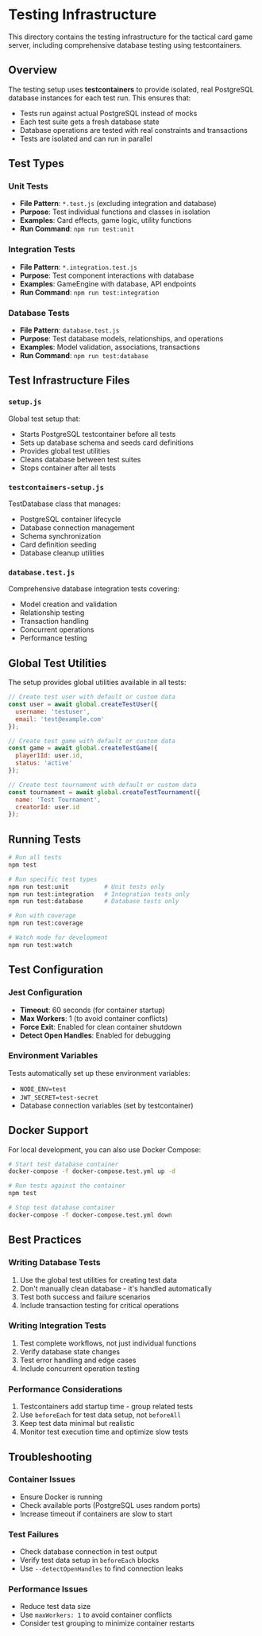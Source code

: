 # Testing Infrastructure

This directory contains the testing infrastructure for the tactical card game server, including comprehensive database testing using testcontainers.

## Overview

The testing setup uses **testcontainers** to provide isolated, real PostgreSQL database instances for each test run. This ensures that:

- Tests run against actual PostgreSQL instead of mocks
- Each test suite gets a fresh database state
- Database operations are tested with real constraints and transactions
- Tests are isolated and can run in parallel

## Test Types

### Unit Tests
- **File Pattern**: `*.test.js` (excluding integration and database)
- **Purpose**: Test individual functions and classes in isolation
- **Examples**: Card effects, game logic, utility functions
- **Run Command**: `npm run test:unit`

### Integration Tests
- **File Pattern**: `*.integration.test.js`
- **Purpose**: Test component interactions with database
- **Examples**: GameEngine with database, API endpoints
- **Run Command**: `npm run test:integration`

### Database Tests
- **File Pattern**: `database.test.js`
- **Purpose**: Test database models, relationships, and operations
- **Examples**: Model validation, associations, transactions
- **Run Command**: `npm run test:database`

## Test Infrastructure Files

### `setup.js`
Global test setup that:
- Starts PostgreSQL testcontainer before all tests
- Sets up database schema and seeds card definitions
- Provides global test utilities
- Cleans database between test suites
- Stops container after all tests

### `testcontainers-setup.js`
TestDatabase class that manages:
- PostgreSQL container lifecycle
- Database connection management
- Schema synchronization
- Card definition seeding
- Database cleanup utilities

### `database.test.js`
Comprehensive database integration tests covering:
- Model creation and validation
- Relationship testing
- Transaction handling
- Concurrent operations
- Performance testing

## Global Test Utilities

The setup provides global utilities available in all tests:

```javascript
// Create test user with default or custom data
const user = await global.createTestUser({
  username: 'testuser',
  email: 'test@example.com'
});

// Create test game with default or custom data
const game = await global.createTestGame({
  player1Id: user.id,
  status: 'active'
});

// Create test tournament with default or custom data
const tournament = await global.createTestTournament({
  name: 'Test Tournament',
  creatorId: user.id
});
```

## Running Tests

```bash
# Run all tests
npm test

# Run specific test types
npm run test:unit          # Unit tests only
npm run test:integration   # Integration tests only
npm run test:database      # Database tests only

# Run with coverage
npm run test:coverage

# Watch mode for development
npm run test:watch
```

## Test Configuration

### Jest Configuration
- **Timeout**: 60 seconds (for container startup)
- **Max Workers**: 1 (to avoid container conflicts)
- **Force Exit**: Enabled for clean container shutdown
- **Detect Open Handles**: Enabled for debugging

### Environment Variables
Tests automatically set up these environment variables:
- `NODE_ENV=test`
- `JWT_SECRET=test-secret`
- Database connection variables (set by testcontainer)

## Docker Support

For local development, you can also use Docker Compose:

```bash
# Start test database container
docker-compose -f docker-compose.test.yml up -d

# Run tests against the container
npm test

# Stop test database container
docker-compose -f docker-compose.test.yml down
```

## Best Practices

### Writing Database Tests
1. Use the global test utilities for creating test data
2. Don't manually clean database - it's handled automatically
3. Test both success and failure scenarios
4. Include transaction testing for critical operations

### Writing Integration Tests
1. Test complete workflows, not just individual functions
2. Verify database state changes
3. Test error handling and edge cases
4. Include concurrent operation testing

### Performance Considerations
1. Testcontainers add startup time - group related tests
2. Use `beforeEach` for test data setup, not `beforeAll`
3. Keep test data minimal but realistic
4. Monitor test execution time and optimize slow tests

## Troubleshooting

### Container Issues
- Ensure Docker is running
- Check available ports (PostgreSQL uses random ports)
- Increase timeout if containers are slow to start

### Test Failures
- Check database connection in test output
- Verify test data setup in `beforeEach` blocks
- Use `--detectOpenHandles` to find connection leaks

### Performance Issues
- Reduce test data size
- Use `maxWorkers: 1` to avoid container conflicts
- Consider test grouping to minimize container restarts